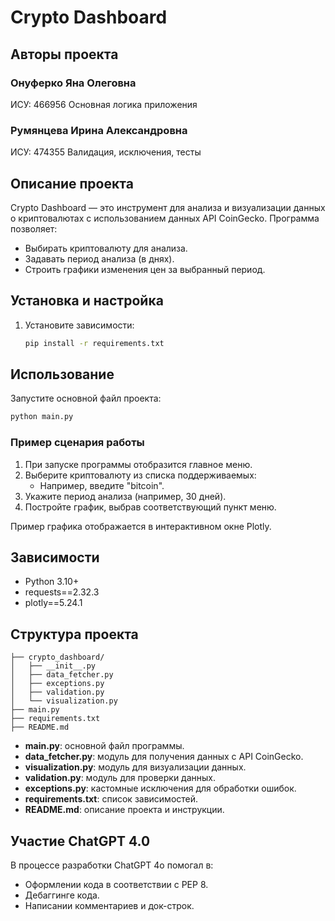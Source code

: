 # Crypto Dashboard

## Авторы проекта
### Онуферко Яна Олеговна
ИСУ: 466956
Основная логика приложения
### Румянцева Ирина Александровна
ИСУ: 474355
Валидация, исключения, тесты

## Описание проекта
Crypto Dashboard — это инструмент для анализа и визуализации данных о криптовалютах с использованием данных API CoinGecko. Программа позволяет:
- Выбирать криптовалюту для анализа.
- Задавать период анализа (в днях).
- Строить графики изменения цен за выбранный период.

## Установка и настройка
1. Установите зависимости:
   ```bash
   pip install -r requirements.txt
   ```

## Использование
Запустите основной файл проекта:
```bash
python main.py
```

### Пример сценария работы
1. При запуске программы отобразится главное меню.
2. Выберите криптовалюту из списка поддерживаемых:
   - Например, введите "bitcoin".
3. Укажите период анализа (например, 30 дней).
4. Постройте график, выбрав соответствующий пункт меню.

Пример графика отображается в интерактивном окне Plotly.

## Зависимости
- Python 3.10+
- requests==2.32.3
- plotly==5.24.1

## Структура проекта
```
├── crypto_dashboard/
│   ├── __init__.py
│   ├── data_fetcher.py
│   ├── exceptions.py
│   ├── validation.py
│   └── visualization.py
├── main.py
├── requirements.txt
├── README.md
```
- **main.py**: основной файл программы.
- **data_fetcher.py**: модуль для получения данных с API CoinGecko.
- **visualization.py**: модуль для визуализации данных.
- **validation.py**: модуль для проверки данных.
- **exceptions.py**: кастомные исключения для обработки ошибок.
- **requirements.txt**: список зависимостей.
- **README.md**: описание проекта и инструкции.

## Участие ChatGPT 4.0
В процессе разработки ChatGPT 4o помогал в:
- Оформлении кода в соответствии с PEP 8.
- Дебаггинге кода.
- Написании комментариев и док-строк.
